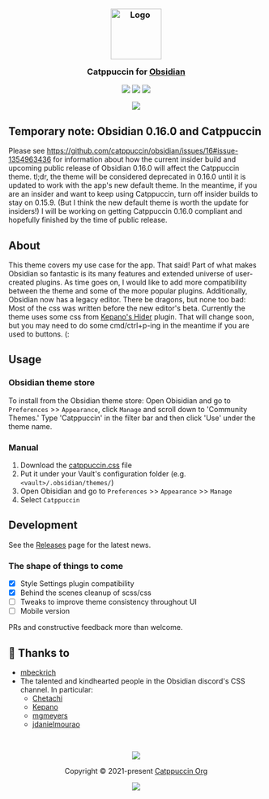 <h3 align="center">
	<img src="https://raw.githubusercontent.com/catppuccin/catppuccin/main/assets/logos/exports/1544x1544_circle.png" width="100" alt="Logo"/><br/>
	<img src="https://raw.githubusercontent.com/catppuccin/catppuccin/main/assets/misc/transparent.png" height="30" width="0px"/>
	Catppuccin for <a href="https://obsidian.md">Obsidian</a>
	<img src="https://raw.githubusercontent.com/catppuccin/catppuccin/main/assets/misc/transparent.png" height="30" width="0px"/>
</h3>

<p align="center">
    <a href="https://github.com/catppuccin/obsidian/stargazers"><img src="https://img.shields.io/github/stars/catppuccin/obsidian?colorA=363a4f&colorB=b7bdf8&style=for-the-badge"></a>
    <a href="https://github.com/catppuccin/obsidian/issues"><img src="https://img.shields.io/github/issues/catppuccin/obsidian?colorA=363a4f&colorB=f5a97f&style=for-the-badge"></a>
    <a href="https://github.com/catppuccin/obsidian/contributors"><img src="https://img.shields.io/github/contributors/catppuccin/obsidian?colorA=363a4f&colorB=a6da95&style=for-the-badge"></a>
</p>

<p align="center">
  <img src="https://github.com/catppuccin/obsidian/blob/main/assets/screenshot.png"/>
</p>

## Temporary note: Obsidian 0.16.0 and Catppuccin

Please see https://github.com/catppuccin/obsidian/issues/16#issue-1354963436 for information about how the current insider build and upcoming public release of Obsidian 0.16.0 will affect the Catppuccin theme. tl;dr, the theme will be considered deprecated in 0.16.0 until it is updated to work with the app's new default theme. In the meantime, if you are an insider and want to keep using Catppuccin, turn off insider builds to stay on 0.15.9. (But I think the new default theme is worth the update for insiders!) I will be working on getting Catppuccin 0.16.0 compliant and hopefully finished by the time of public release.

## About

This theme covers my use case for the app. That said! Part of what makes Obsidian so fantastic is its many features and extended universe of user-created plugins. As time goes on, I would like to add more compatibility between the theme and some of the more popular plugins. Additionally, Obsidian now has a legacy editor. There be dragons, but none too bad: Most of the css was written before the new editor's beta. Currently the theme uses some css from [Kepano's Hider](https://github.com/kepano/obsidian-hider) plugin. That will change soon, but you may need to do some cmd/ctrl+p-ing in the meantime if you are used to buttons. (:

## Usage

### Obsidian theme store

To install from the Obsidian theme store:
Open Obisidian and go to `Preferences` >> `Appearance`, click `Manage` and scroll down to 'Community Themes.' Type 'Catppuccin' in the filter bar and then click 'Use' under the theme name.

### Manual

1. Download the [catppuccin.css](https://github.com/mbeckrich/obsidian/blob/main/obsidian.css) file
2. Put it under your Vault's configuration folder (e.g. `<vault>/.obsidian/themes/`)
3. Open Obisidian and go to `Preferences` >> `Appearance` >> `Manage`
4. Select `Catppuccin`

## Development

See the [Releases](https://github.com/catppuccin/obsidian/releases) page for the latest news.

### The shape of things to come

+ [x] Style Settings plugin compatibility
+ [x] Behind the scenes cleanup of scss/css
+ [ ] Tweaks to improve theme consistency throughout UI
+ [ ] Mobile version

PRs and constructive feedback more than welcome.

## 💝 Thanks to

+ [mbeckrich](https://github.com/mbeckrich)
+ The talented and kindhearted people in the Obsidian discord's CSS channel. In particular:
    + [Chetachi](https://github.com/chetachiezikeuzor/Yin-and-Yang-Theme/)
    + [Kepano](https://github.com/kepano/obsidian-minimal)
    + [mgmeyers](https://github.com/mgmeyers/obsidian-california-coast-theme)
    + [jdanielmourao](https://github.com/jdanielmourao/obsidian-sanctum)

&nbsp;

<p align="center"><img src="https://raw.githubusercontent.com/catppuccin/catppuccin/main/assets/footers/gray0_ctp_on_line.svg?sanitize=true" /></p>
<p align="center">Copyright &copy; 2021-present <a href="https://github.com/catppuccin" target="_blank">Catppuccin Org</a>
<p align="center"><a href="https://github.com/catppuccin/catppuccin/blob/main/LICENSE"><img src="https://img.shields.io/static/v1.svg?style=for-the-badge&label=License&message=MIT&logoColor=d9e0ee&colorA=363a4f&colorB=b7bdf8"/></a></p>
